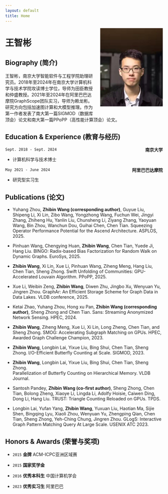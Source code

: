 ```yaml
---
layout: default
title: Home
---
```


<img src="../figure/ZhibinWang.jpg" alt="Zhibin Wang" style="width: 200px; float: right; margin-left: 20px; margin-bottom: 20px;"> 

# 王智彬

<!-- # Zhibin Wang (王智彬) -->
## Biography (简介)
<!-- I am an assistant researcher in School of Intelligent Software and Engineering, Nanjing University.
I received my Ph.D. degree in School of Computer Science, Nanjing University, advised by [Prof. Chen Tian](https://cs.nju.edu.cn/tianchen/index.htm) and [Prof. Sheng Zhong](https://cosec.nju.edu.cn/ae/82/c47361a568962/page.htm). I have been interning at [GraphScope](https://graphscope.io/) team in Alibaba DAMO Academy from 2021 to 2024, supervised by [Longbin Lai](https://lai.me/). 
My research interests include accelerating subgraph matching and other graph algorithms using new hardware, especially GPUs. Recently, I am engaged in accelerating LLM inference. 
Related research has been published in top-tier conferences, such as SIGMOD, PPoPP and ATC. -->

<!-- 王智彬，南京大学智能软件与工程学院助理研究员。2018年至2024年在南京大学计算机科学与技术学院攻读博士学位，导师为[田臣](https://cs.nju.edu.cn/tianchen/index.htm)教授和[仲盛](https://cosec.nju.edu.cn/ae/82/c47361a568962/page.htm)教授。2021年至2024年在阿里巴巴达摩院[GraphScope](https://graphscope.io/)团队实习，导师为[赖龙彬](https://lai.me/)。研究方向包括加速图计算和大模型推理。作为第一作者发表了南大第一篇SIGMOD（数据库顶会）论文和南大第一篇PPoPP（高性能计算顶会）论文。 -->

王智彬，南京大学智能软件与工程学院助理研究员。2018年至2024年在南京大学计算机科学与技术学院攻读博士学位，导师为田臣教授和仲盛教授。2021年至2024年在阿里巴巴达摩院GraphScope团队实习，导师为赖龙彬。研究方向包括加速图计算和大模型推理。作为第一作者发表了南大第一篇SIGMOD（数据库顶会）论文和南大第一篇PPoPP（高性能计算顶会）论文。

<!-- ## Prospective Students
__We are looking for self-motivated students who are interested in graph algorithms and LLM systems (details [here](projects/)). We welcome students with strong algorithmic, mathematical, and programming skills. Please contact me by email with your CV.__ -->

## Education & Experience (教育与经历)

`Sept. 2018 - Sept. 2024`
<span style="float: right;">__南京大学__</span>
- 计算机科学与技术博士

`May 2021 - June 2024`
<span style="float: right;">__阿里巴巴达摩院__</span>
- 研究型实习生

<!-- `July 2024 - Oct. 2024`
<span style="float: right;">__华为2012实验室__</span>
- 研究型实习生 -->

<!-- `Sept. 2014 - June 2018`
__Nanjing University of Aeronautics and Astronautics__
- B.E. in Computer Science and Technology -->


## Publications (论文)
    
  - Yuhang Zhou, __Zhibin Wang (corresponding author)__, Guyue Liu, Shipeng Li, Xi Lin, Zibo Wang, Yongzhong Wang, Fuchun Wei, Jingyi Zhang, Zhiheng Hu, Yanlin Liu, Chunsheng Li, Ziyang Zhang, Yaoyuan Wang, Bin Zhou, Wanchun Dou, Guihai Chen, Chen Tian. Squeezing Operator Performance Potential for the Ascend Architecture. ASPLOS, 2025.

  - Pinhuan Wang, Chengying Huan, __Zhibin Wang__, Chen Tian, Yuede Ji, Hang Liu. BINGO: Radix-based Bias Factorization for Random Walk on Dynamic Graphs. EuroSys, 2025.

  - __Zhibin Wang__, Xi Lin, Xue Li, Pinhuan Wang, Ziheng Meng, Hang Liu, Chen Tian, Sheng Zhong. 
  Swift Unfolding of Communities: GPU-Accelerated Louvain Algorithm. 
  PPoPP, 2025.

  - Xue Li, Weibin Zeng, __Zhibin Wang__, Diwen Zhu, Jingbo Xu, Wenyuan Yu, Jingren Zhou.
    GraphAr: An Efficient Storage Scheme for Graph Data in Data Lakes.
    VLDB conference, 2025.

  - Ketai Zhao, Yuhang Zhou, Hong xu Pan, __Zhibin Wang (corresponding author)__, Sheng Zhong and Chen Tian. 
    Sans: Streaming Anonymized Network Sensing.
    HPEC, 2024.

  - __Zhibin Wang__, Ziheng Meng, Xue Li, Xi Lin, Long Zheng, Chen Tian, and Sheng Zhong. 
    SMOG: Accelerating Subgraph Matching on GPUs.
    HPEC, Awarded Graph Challenge Champion, 2023.


  - __Zhibin Wang__, Longbin Lai, Yixue Liu, Bing Shui, Chen Tian, Sheng Zhong.
    I/O-Efficient Butterfly Counting at Scale.
    SIGMOD, 2023.


  - __Zhibin Wang__, Longbin Lai, Yixue Liu, Bing Shui, Chen Tian, Sheng Zhong.  
    Parallelization of Butterfly Counting on Hierarchical Memory.
    VLDB Journal.

  - Santosh Pandey, __Zhibin Wang (co-first author)__, Sheng Zhong, Chen Tian, Bolong Zheng, Xiaoye Li, Lingda Li, Adolfy Hoisie, Caiwen Ding, Dong Li, Hang Liu.
    TRUST: Triangle Counting Reloaded on GPUs.
    TPDS.

  - Longbin Lai, Yufan Yang, __Zhibin Wang__, Yuxuan Liu, Haotian Ma, Sijie Shen, Bingqing Lyu, Xiaoli Zhou, Wenyuan Yu, Zhengping Qian, Chen Tian, Sheng Zhong, Yeh-Ching Chung, Jingren Zhou.
    GLogS: Interactive Graph Pattern Matching Query At Large Scale.
    USENIX ATC 2023.

<!-- ## Preprints

  - __Zhibin Wang__, Shipeng Li, Yuhang Zhou, Xue Li, Rong Gu, Nguyen Cam-Tu, Chen Tian, Sheng Zhong.
    [Revisiting SLO and Goodput Metrics in LLM Serving.](https://arxiv.org/pdf/2410.14257)
    ArXiv.

  - Tao He, Xue Li, __Zhibin Wang__, Kun Qian, Jingbo Xu, Wenyuan Yu, Jingren Zhou.
    [Unicron: Economizing self-healing llm training at scale.](https://arxiv.org/pdf/2401.00134)
    ArXiv. -->


## Honors & Awards (荣誉与奖项)
- `2015` __金牌__  ACM-ICPC亚洲区域赛
<!-- - (Chang Chun Site) -->

- `2015` __国家奖学金__

- `2016` __优秀本科生__ 中国计算机学会

- `2023` __优秀实习生__ 阿里巴巴